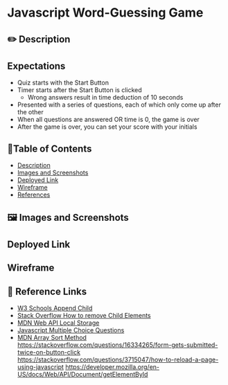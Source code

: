 #  Javascript Word-Guessing Game

## ✏️ Description
 
## Expectations
-  Quiz starts with the Start Button
- Timer starts after the Start Button is clicked
     - Wrong answers result in time deduction of 10 seconds
- Presented with a series of questions, each of which only come up after the other
- When all questions are answered OR time is 0, the game is over
- After the game is over, you can set your score with your initials 

## 📜Table of Contents
- [Description](#description)
- [Images and Screenshots](#images-and-screenshots)
- [Deployed Link](#deployed-Link)
- [Wireframe](#wireframe)
- [References](#References)

## 🖼️ Images and Screenshots

## Deployed Link

## Wireframe

## 📝 Reference Links
- [W3 Schools Append Child](https://www.w3schools.com/jsref/met_node_appendchild.asp)
- [Stack Overflow How to remove Child Elements](https://stackoverflow.com/questions/3955229/remove-all-child-elements-of-a-dom-node-in-javascript)
- [MDN Web API Local Storage](https://developer.mozilla.org/en-US/docs/Web/API/Storage/getItem)
- [Javascript Multiple Choice Questions](https://www.interviewbit.com/javascript-mcq/)
- [MDN Array Sort Method](https://developer.mozilla.org/en-US/docs/Web/JavaScript/Reference/Global_Objects/Array/sort)
https://stackoverflow.com/questions/16334265/form-gets-submitted-twice-on-button-click
https://stackoverflow.com/questions/3715047/how-to-reload-a-page-using-javascript
https://developer.mozilla.org/en-US/docs/Web/API/Document/getElementById